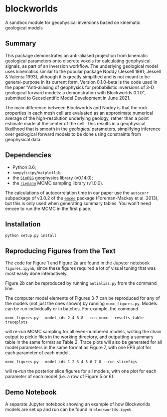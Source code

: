 # blockworlds

A sandbox module for geophysical inversions based on kinematic geological models


## Summary

This package demonstrates an anti-aliased projection from kinematic geological parameters onto discrete voxels for calculating geophysical signals, as part of an inversion workflow.  The underlying geological model uses kinematics similar to the popular package Noddy (Jessell 1981; Jessell & Valenta 1993), although it is greatly simplified and is not meant to be general-purpose in its current form.  Version 0.1.0-beta is the code used in the paper "Anti-aliasing of geophysics for probabilistic inversions of 3-D geological forward models: a demonstration with Blockworlds 0.1.0", submitted to Geoscientific Model Development in June 2021.

The main difference between Blockworlds and Noddy is that the rock properties in each mesh cell are evaluated as an approximate numerical average of the high-resolution underlying geology, rather than a point estimate made at the center of the cell.  This results in a geophysical likelihood that is smooth in the _geological_ parameters, simplifying inference over geological forward models to be done using constraints from geophysical data.


## Dependencies

* Python 3.6;
* ``numpy``/``scipy``/``matplotlib``;
* the [``SimPEG``](https://github.com/simpeg/simpeg) geophysics library (v0.14.0);
* the [``riemann``](https://github.com/rscalzo/riemann) MCMC sampling library (v1.0.0).

The calculations of autocorrelation time in our paper use the ``autocorr`` subpackage of v3.0.2 of the [``emcee``](https://emcee.readthedocs.io/en/v2.2.1/) package (Foreman-Mackey et al. 2013), but this is only used when generating summary tables.  You won't need emcee to run the MCMC in the first place.


## Installation

```python setup.py install```


## Reproducing Figures from the Text

The code for Figure 1 and Figure 2a are found in the Jupyter notebook ``figures.ipynb``, since these figures required a lot of visual tuning that was most easily done interactively.

Figure 2b can be reproduced by running ``antialias.py`` from the command line.

The computer model elements of Figures 3-7 can be reproduced for any of the models (not just the ones shown) by running ``mcmc_figures.py``.  Models can be run individually or in batches.  For example, the command

```mcmc_figures.py --model_ids 2 4 6 8 --run_mcmc --results_table --traceplots```

will re-run MCMC sampling for all even-numbered models, writing the chain output to pickle files in the working directory, and outputting a summary table in
the same format as Table 2.  Trace plots will also be generated for all model parameters in the same format as Figure 7, with one EPS plot for each parameter of each model.

```mcmc_figures.py --model_ids 1 2 3 4 5 6 7 8 --run_slicefigs```

will re-run the posterior slice figures for all models, with one plot for each parameter of each model (i.e. a row of Figure 5 or 6).


## Demo Notebook

A separate Jupyter notebook showing an example of how Blockworlds models are set up and run can be found in ```blockworlds.ipynb```.
